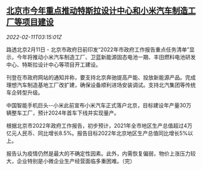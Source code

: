 <!--1644550263000-->
[北京市今年重点推动特斯拉设计中心和小米汽车制造工厂等项目建设](https://cn.reuters.com/article/beijing-projects-xiaomi-tesla-0211-fri-idCNKBS2KG078)
------

<div><i>2022-02-11T03:15:01Z</i></div><p>路透北京2月11日 - 北京市政府日前印发“2022年市政府工作报告重点任务清单”显示，今年将推动小米汽车制造工厂、卫蓝新能源固态电池一期、丰田燃料电池研发中心、特斯拉设计中心等项目开工建设。</p><p>刊登在市政府网站的通知并称，要支持北京奔驰提高产能、投放新能源产品。完成理想汽车制造基地工厂改扩建，确保设备顺利进场安装调试。支持北汽集团等传统车企转型升级。</p><p>中国智能手机巨头--小米此前宣布小米汽车正式落户北京，目标建设年产量30万辆整车工厂，预计2024年首车下线并实现量产。</p><p>根据北京市2022年政府工作报告，初步预计，2021年全市地区生产总值超过4万亿元人民币、同比增长8.5%。报告目标2022年北京地区生产总值同比增长5%以上。</p><p>报告认为疫情仍然是最大的不确定性因素。此外，内需恢复偏弱，物价上涨压力较大，企业特别是小微企业生产经营面临多重困难。（完）</p>
